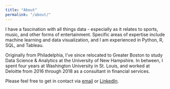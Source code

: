 ```yaml
---
title: "About"
permalink: "/about/"
---
```


I have a fascination with all things data - especially as it relates to sports, music, and other forms of entertainment. Specific areas of expertise include machine learning and data visualization, and I am experienced in Python, R, SQL, and Tableau.

Originally from Philadelphia, I've since relocated to Greater Boston to study Data Science & Analytics at the University of New Hampshire. In between, I spent four years at Washington University in St. Louis, and worked at Deloitte from 2016 through 2018 as a consultant in financial services.

Please feel free to get in contact via [email](mailto:isenbergsamuel@gmail.com) or [LinkedIn](https://www.linkedin.com/in/sam-isenberg-a107bba3).
